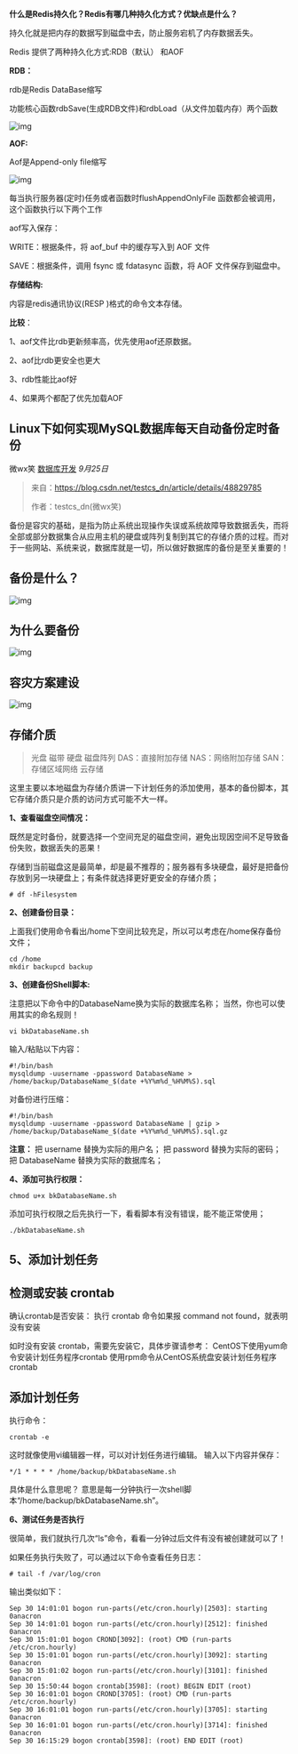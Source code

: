 **什么是Redis持久化？Redis有哪几种持久化方式？优缺点是什么？**

持久化就是把内存的数据写到磁盘中去，防止服务宕机了内存数据丢失。

Redis 提供了两种持久化方式:RDB（默认） 和AOF 

**RDB：**

rdb是Redis DataBase缩写

功能核心函数rdbSave(生成RDB文件)和rdbLoad（从文件加载内存）两个函数

![img](https://mmbiz.qpic.cn/mmbiz_png/qdaKw2D1RS33kgdO9rAA7eyG2UopOLeNogmVwicBoUnOIrdoCh0xPibXFBHpiccvfpKa25A978HjeOvUE5DVLnKZw/640?wx_fmt=png&tp=webp&wxfrom=5&wx_lazy=1&wx_co=1)

**AOF:**

Aof是Append-only file缩写

![img](https://mmbiz.qpic.cn/mmbiz_png/qdaKw2D1RS33kgdO9rAA7eyG2UopOLeNztTKGPmOfofnzmLhswaibjmr88Mx1PmSPCgR8ZCJjPG9t4DUnpSW5Ng/640?wx_fmt=png&tp=webp&wxfrom=5&wx_lazy=1&wx_co=1)

每当执行服务器(定时)任务或者函数时flushAppendOnlyFile 函数都会被调用， 这个函数执行以下两个工作

aof写入保存：

WRITE：根据条件，将 aof_buf 中的缓存写入到 AOF 文件

SAVE：根据条件，调用 fsync 或 fdatasync 函数，将 AOF 文件保存到磁盘中。

**存储结构:**

  内容是redis通讯协议(RESP )格式的命令文本存储。

**比较**：

1、aof文件比rdb更新频率高，优先使用aof还原数据。

2、aof比rdb更安全也更大

3、rdb性能比aof好

4、如果两个都配了优先加载AOF



## Linux下如何实现MySQL数据库每天自动备份定时备份

微wx笑 [数据库开发](javascript:void(0);) *9月25日*

> 来自：https://blog.csdn.net/testcs_dn/article/details/48829785
>
> 作者：testcs_dn(微wx笑)

备份是容灾的基础，是指为防止系统出现操作失误或系统故障导致数据丢失，而将全部或部分数据集合从应用主机的硬盘或阵列复制到其它的存储介质的过程。而对于一些网站、系统来说，数据库就是一切，所以做好数据库的备份是至关重要的！

## **备份是什么？**

![img](https://mmbiz.qpic.cn/mmbiz_png/sG1icpcmhbiaDY1cP2zNLw96xR6R11zPNzZyXsSDuUFxWicHg31Ymn1qcNTssy4X7pgSBp8Fs4R9KhlicynkCtjThg/640?tp=webp&wxfrom=5&wx_lazy=1&wx_co=1)

## **为什么要备份**

![img](https://mmbiz.qpic.cn/mmbiz_png/sG1icpcmhbiaDY1cP2zNLw96xR6R11zPNzouRbeGCGwGZdWI9NS3CIyekDKL2kzkTVkUpGDIuAx4ibQUFgB1jwcIA/640?tp=webp&wxfrom=5&wx_lazy=1&wx_co=1)

## **容灾方案建设**

![img](https://mmbiz.qpic.cn/mmbiz_png/sG1icpcmhbiaDY1cP2zNLw96xR6R11zPNz8VSwiafDICib81ZBumFxpcgqpewoqKX5kq1YwTyTTSW4xunIlgPBoubg/640?tp=webp&wxfrom=5&wx_lazy=1&wx_co=1)

## **存储介质**

> 光盘 
> 磁带 
> 硬盘 
> 磁盘阵列 
> DAS：直接附加存储 
> NAS：网络附加存储 
> SAN：存储区域网络 
> 云存储

这里主要以本地磁盘为存储介质讲一下计划任务的添加使用，基本的备份脚本，其它存储介质只是介质的访问方式可能不大一样。

**1、查看磁盘空间情况：**

既然是定时备份，就要选择一个空间充足的磁盘空间，避免出现因空间不足导致备份失败，数据丢失的恶果！ 

存储到当前磁盘这是最简单，却是最不推荐的；服务器有多块硬盘，最好是把备份存放到另一块硬盘上；有条件就选择更好更安全的存储介质；

```
# df -hFilesystem
```

**2、创建备份目录：**

上面我们使用命令看出/home下空间比较充足，所以可以考虑在/home保存备份文件；

```
cd /home
mkdir backupcd backup
```

**3、创建备份Shell脚本:**

注意把以下命令中的DatabaseName换为实际的数据库名称； 
当然，你也可以使用其实的命名规则！

```
vi bkDatabaseName.sh
```

输入/粘贴以下内容：

```
#!/bin/bash
mysqldump -uusername -ppassword DatabaseName > /home/backup/DatabaseName_$(date +%Y%m%d_%H%M%S).sql
```

对备份进行压缩：

```
#!/bin/bash
mysqldump -uusername -ppassword DatabaseName | gzip > /home/backup/DatabaseName_$(date +%Y%m%d_%H%M%S).sql.gz
```

**注意：** 
把 username 替换为实际的用户名； 
把 password 替换为实际的密码； 
把 DatabaseName 替换为实际的数据库名；

**4、添加可执行权限：**

```
chmod u+x bkDatabaseName.sh
```

添加可执行权限之后先执行一下，看看脚本有没有错误，能不能正常使用；

```
./bkDatabaseName.sh
```

##  

## **5、添加计划任务**

## **检测或安装 crontab**

确认crontab是否安装： 
执行 crontab 命令如果报 command not found，就表明没有安装

如时没有安装 crontab，需要先安装它，具体步骤请参考： 
CentOS下使用yum命令安装计划任务程序crontab 
使用rpm命令从CentOS系统盘安装计划任务程序crontab

## **添加计划任务**

执行命令：

```
crontab -e
```

这时就像使用vi编辑器一样，可以对计划任务进行编辑。 
输入以下内容并保存：

```
*/1 * * * * /home/backup/bkDatabaseName.sh
```

具体是什么意思呢？ 
意思是每一分钟执行一次shell脚本“/home/backup/bkDatabaseName.sh”。

**6、测试任务是否执行**

很简单，我们就执行几次“ls”命令，看看一分钟过后文件有没有被创建就可以了！

如果任务执行失败了，可以通过以下命令查看任务日志：

```
# tail -f /var/log/cron
```

输出类似如下：

```
Sep 30 14:01:01 bogon run-parts(/etc/cron.hourly)[2503]: starting 0anacron
Sep 30 14:01:01 bogon run-parts(/etc/cron.hourly)[2512]: finished 0anacron
Sep 30 15:01:01 bogon CROND[3092]: (root) CMD (run-parts /etc/cron.hourly)
Sep 30 15:01:01 bogon run-parts(/etc/cron.hourly)[3092]: starting 0anacron
Sep 30 15:01:02 bogon run-parts(/etc/cron.hourly)[3101]: finished 0anacron
Sep 30 15:50:44 bogon crontab[3598]: (root) BEGIN EDIT (root)
Sep 30 16:01:01 bogon CROND[3705]: (root) CMD (run-parts /etc/cron.hourly)
Sep 30 16:01:01 bogon run-parts(/etc/cron.hourly)[3705]: starting 0anacron
Sep 30 16:01:01 bogon run-parts(/etc/cron.hourly)[3714]: finished 0anacron
Sep 30 16:15:29 bogon crontab[3598]: (root) END EDIT (root)
```

